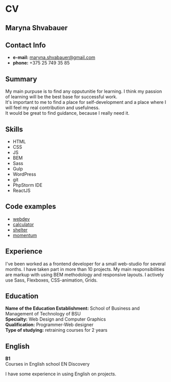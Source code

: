 # CV
## Maryna Shvabauer
## Contact Info
- **e-mail:** maryna.shvabauer@gmail.com
- **phone:** +375 25 749 35 85

## Summary
My main purpuse is to find any opputunitie for learning. I think my passion of learning will be the best base for successful work.    
It's important to me to find a place for self-development and a place where I will feel my real contribution and usefulness.     
It would be great to find guidance, because I really need it.	

## Skills
- HTML
- CSS
- JS
- BEM
- Sass
- Gulp
- WordPress
- git
- PhpStorm IDE
- ReactJS

## Code examples
- [webdev][1] 
- [calculator][2]
- [shelter][3]
- [momentum][4]

## Experience 
I've been worked as a frontend developer for a small web-studio for several months. I have taken part in more than 10 projects. My main responsibilities are markup with using BEM methodology and responsive layouts. I actively use Sass, Flexboxes, CSS-animation, Grids. 

## Education
**Name of the Education Establishment:** School of Business and Management of Technology of BSU     
**Specialty:**  Web Design and Computer Graphics  
**Qualification:**  Programmer-Web designer  
**Type of studying:** retraining courses for 2 years   

## English

**B1**  
Courses in English school EN Discovery

I have some experience in using English on projects.


[1]: https://rolling-scopes-school.github.io/marinarium-JS2020Q3/webdev/
[2]: https://rolling-scopes-school.github.io/marinarium-JS2020Q3/calculator/
[3]: https://rolling-scopes-school.github.io/marinarium-JS2020Q3/shelter/pages/main/main.html
[4]: https://rolling-scopes-school.github.io/marinarium-JS2020Q3/momentum/
